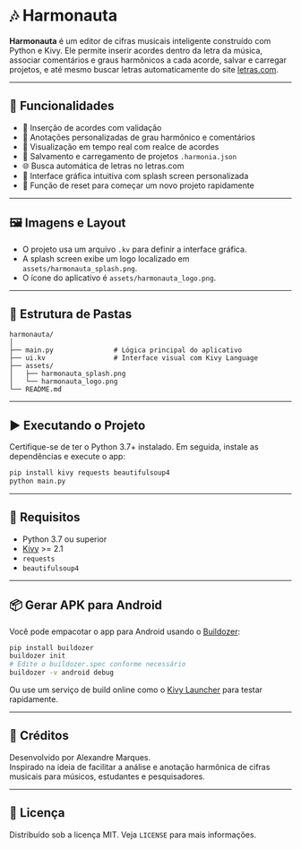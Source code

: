 # 🎶 Harmonauta

**Harmonauta** é um editor de cifras musicais inteligente construído com Python e Kivy. Ele permite inserir acordes dentro da letra da música, associar comentários e graus harmônicos a cada acorde, salvar e carregar projetos, e até mesmo buscar letras automaticamente do site [letras.com](https://www.letras.com).

---

## 🚀 Funcionalidades

- 📌 Inserção de acordes com validação
- 📝 Anotações personalizadas de grau harmônico e comentários
- 🎯 Visualização em tempo real com realce de acordes
- 💾 Salvamento e carregamento de projetos `.harmonia.json`
- 🌐 Busca automática de letras no letras.com
- 🎨 Interface gráfica intuitiva com splash screen personalizada
- 🧼 Função de reset para começar um novo projeto rapidamente

---

## 🖼️ Imagens e Layout

- O projeto usa um arquivo `.kv` para definir a interface gráfica.
- A splash screen exibe um logo localizado em `assets/harmonauta_splash.png`.
- O ícone do aplicativo é `assets/harmonauta_logo.png`.

---

## 📁 Estrutura de Pastas

```
harmonauta/
│
├── main.py               # Lógica principal do aplicativo
├── ui.kv                 # Interface visual com Kivy Language
├── assets/
│   ├── harmonauta_splash.png
│   └── harmonauta_logo.png
└── README.md
```

---

## ▶️ Executando o Projeto

Certifique-se de ter o Python 3.7+ instalado. Em seguida, instale as dependências e execute o app:

```bash
pip install kivy requests beautifulsoup4
python main.py
```

---

## 📱 Requisitos

- Python 3.7 ou superior
- [Kivy](https://kivy.org/#download) >= 2.1
- `requests`
- `beautifulsoup4`

---

## 📦 Gerar APK para Android

Você pode empacotar o app para Android usando o [Buildozer](https://github.com/kivy/buildozer):

```bash
pip install buildozer
buildozer init
# Edite o buildozer.spec conforme necessário
buildozer -v android debug
```

Ou use um serviço de build online como o [Kivy Launcher](https://kivy.org/doc/stable/guide/packaging-android.html) para testar rapidamente.

---

## 🧠 Créditos

Desenvolvido por Alexandre Marques.  
Inspirado na ideia de facilitar a análise e anotação harmônica de cifras musicais para músicos, estudantes e pesquisadores.

---

## 📃 Licença

Distribuído sob a licença MIT. Veja `LICENSE` para mais informações.
